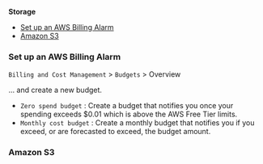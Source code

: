 **Storage**

- [Set up an AWS Billing Alarm](#set-up-an-aws-billing-alarm)
- [Amazon S3](#amazon-s3)

### Set up an AWS Billing Alarm

`Billing and Cost Management` > `Budgets` > Overview

... and create a new budget.

* `Zero spend budget` : Create a budget that notifies you once your spending exceeds $0.01 which is above the AWS Free Tier limits.
* `Monthly cost budget` : Create a monthly budget that notifies you if you exceed, or are forecasted to exceed, the budget amount.

### Amazon S3

